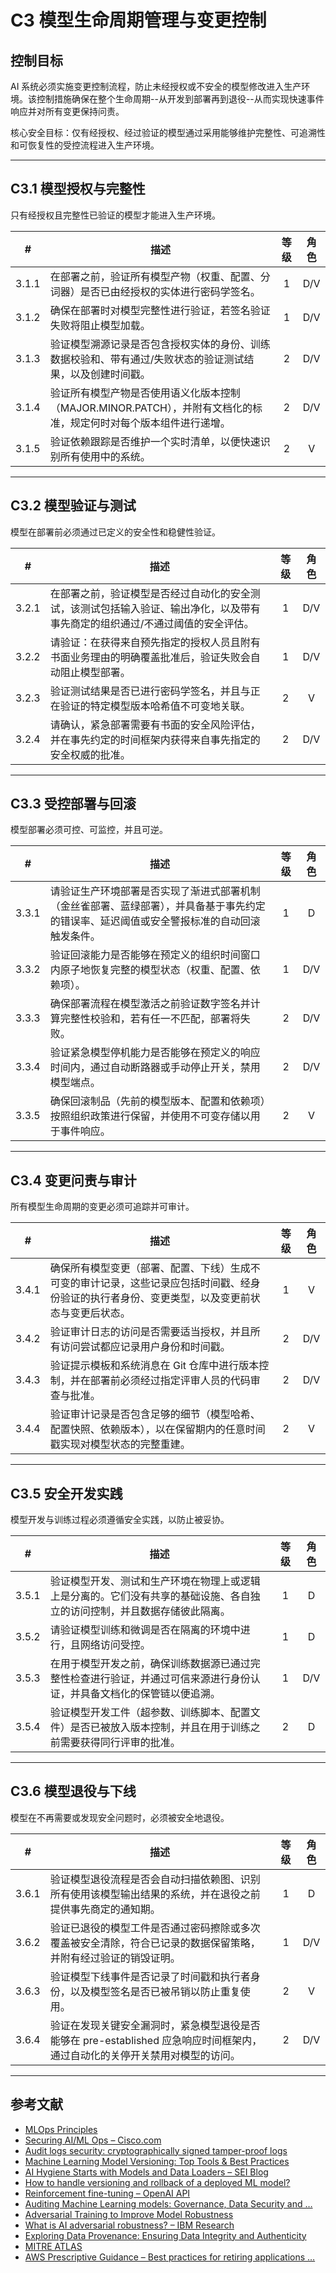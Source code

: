 # C3 模型生命周期管理与变更控制

## 控制目标

AI 系统必须实施变更控制流程，防止未经授权或不安全的模型修改进入生产环境。该控制措施确保在整个生命周期--从开发到部署再到退役--从而实现快速事件响应并对所有变更保持问责。

核心安全目标：仅有经授权、经过验证的模型通过采用能够维护完整性、可追溯性和可恢复性的受控流程进入生产环境。

---

## C3.1 模型授权与完整性

只有经授权且完整性已验证的模型才能进入生产环境。

|   #   | 描述                                                                | 等级  | 角色  |
| :---: | ----------------------------------------------------------------- | :-: | :-: |
| 3.1.1 | 在部署之前，验证所有模型产物（权重、配置、分词器）是否已由经授权的实体进行密码学签名。                       |  1  | D/V |
| 3.1.2 | 确保在部署时对模型完整性进行验证，若签名验证失败将阻止模型加载。                                  |  1  | D/V |
| 3.1.3 | 验证模型溯源记录是否包含授权实体的身份、训练数据校验和、带有通过/失败状态的验证测试结果，以及创建时间戳。             |  2  | D/V |
| 3.1.4 | 验证所有模型产物是否使用语义化版本控制（MAJOR.MINOR.PATCH），并附有文档化的标准，规定何时对每个版本组件进行递增。 |  2  | D/V |
| 3.1.5 | 验证依赖跟踪是否维护一个实时清单，以便快速识别所有使用中的系统。                                  |  2  |  V  |

---

## C3.2 模型验证与测试

模型在部署前必须通过已定义的安全性和稳健性验证。

|   #   | 描述                                                              | 等级  | 角色  |
| :---: | --------------------------------------------------------------- | :-: | :-: |
| 3.2.1 | 在部署之前，验证模型是否经过自动化的安全测试，该测试包括输入验证、输出净化，以及带有事先商定的组织通过/不通过阈值的安全评估。 |  1  | D/V |
| 3.2.2 | 请验证：在获得来自预先指定的授权人员且附有书面业务理由的明确覆盖批准后，验证失败会自动阻止模型部署。              |  1  | D/V |
| 3.2.3 | 验证测试结果是否已进行密码学签名，并且与正在验证的特定模型版本哈希值不可变地关联。                       |  2  |  V  |
| 3.2.4 | 请确认，紧急部署需要有书面的安全风险评估，并在事先约定的时间框架内获得来自事先指定的安全权威的批准。              |  2  | D/V |

---

## C3.3 受控部署与回滚

模型部署必须可控、可监控，并且可逆。

|   #   | 描述                                                                    | 等级  | 角色  |
| :---: | --------------------------------------------------------------------- | :-: | :-: |
| 3.3.1 | 请验证生产环境部署是否实现了渐进式部署机制（金丝雀部署、蓝绿部署），并具备基于事先约定的错误率、延迟阈值或安全警报标准的自动回滚触发条件。 |  1  |  D  |
| 3.3.2 | 验证回滚能力是否能够在预定义的组织时间窗口内原子地恢复完整的模型状态（权重、配置、依赖项）。                        |  1  | D/V |
| 3.3.3 | 确保部署流程在模型激活之前验证数字签名并计算完整性校验和，若有任一不匹配，部署将失败。                           |  2  | D/V |
| 3.3.4 | 验证紧急模型停机能力是否能够在预定义的响应时间内，通过自动断路器或手动停止开关，禁用模型端点。                       |  2  | D/V |
| 3.3.5 | 确保回滚制品（先前的模型版本、配置和依赖项）按照组织政策进行保留，并使用不可变存储以用于事件响应。                     |  2  |  V  |

---

## C3.4 变更问责与审计

所有模型生命周期的变更必须可追踪并可审计。

|   #   | 描述                                                                      | 等级  | 角色  |
| :---: | ----------------------------------------------------------------------- | :-: | :-: |
| 3.4.1 | 确保所有模型变更（部署、配置、下线）生成不可变的审计记录，这些记录应包括时间戳、经身份验证的执行者身份、变更类型，以及变更前状态与变更后状态。 |  1  |  V  |
| 3.4.2 | 验证审计日志的访问是否需要适当授权，并且所有访问尝试都应记录用户身份和时间戳。                                 |  2  | D/V |
| 3.4.3 | 验证提示模板和系统消息在 Git 仓库中进行版本控制，并在部署前必须经过指定评审人员的代码审查与批准。                     |  2  | D/V |
| 3.4.4 | 验证审计记录是否包含足够的细节（模型哈希、配置快照、依赖版本），以在保留期内的任意时间戳实现对模型状态的完整重建。               |  2  |  V  |

---

## C3.5 安全开发实践

模型开发与训练过程必须遵循安全实践，以防止被妥协。

|   #   | 描述                                                           | 等级  | 角色  |
| :---: | ------------------------------------------------------------ | :-: | :-: |
| 3.5.1 | 验证模型开发、测试和生产环境在物理上或逻辑上是分离的。它们没有共享的基础设施、各自独立的访问控制，并且数据存储彼此隔离。 |  1  |  D  |
| 3.5.2 | 请验证模型训练和微调是否在隔离的环境中进行，且网络访问受控。                               |  1  |  D  |
| 3.5.3 | 在用于模型开发之前，确保训练数据源已通过完整性检查进行验证，并通过可信来源进行身份认证，并具备文档化的保管链以便追溯。  |  1  | D/V |
| 3.5.4 | 验证模型开发工件（超参数、训练脚本、配置文件）是否已被放入版本控制，并且在用于训练之前需要获得同行评审的批准。      |  2  |  D  |

---

## C3.6 模型退役与下线

模型在不再需要或发现安全问题时，必须被安全地退役。

|   #   | 描述                                                                     | 等级  | 角色  |
| :---: | ---------------------------------------------------------------------- | :-: | :-: |
| 3.6.1 | 验证模型退役流程是否会自动扫描依赖图、识别所有使用该模型输出结果的系统，并在退役之前提供事先商定的通知期。                  |  1  |  D  |
| 3.6.2 | 验证已退役的模型工件是否通过密码擦除或多次覆盖被安全清除，符合已记录的数据保留策略，并附有经过验证的销毁证明。                |  1  | D/V |
| 3.6.3 | 验证模型下线事件是否记录了时间戳和执行者身份，以及模型签名是否已被吊销以防止重复使用。                            |  2  |  V  |
| 3.6.4 | 验证在发现关键安全漏洞时，紧急模型退役是否能够在 pre-established 应急响应时间框架内，通过自动化的关停开关禁用对模型的访问。 |  2  | D/V |

---

## 参考文献

* [MLOps Principles](https://ml-ops.org/content/mlops-principles)
* [Securing AI/ML Ops – Cisco.com](https://sec.cloudapps.cisco.com/security/center/resources/SecuringAIMLOps)
* [Audit logs security: cryptographically signed tamper-proof logs](https://www.cossacklabs.com/blog/audit-logs-security/)
* [Machine Learning Model Versioning: Top Tools & Best Practices](https://lakefs.io/blog/model-versioning/)
* [AI Hygiene Starts with Models and Data Loaders – SEI Blog](https://insights.sei.cmu.edu/documents/6190/AI-Hygiene-Starts-with-Models-and-Data-Loaders_1G0KTRh.pdf)
* [How to handle versioning and rollback of a deployed ML model?](https://learn.microsoft.com/en-au/answers/questions/1845378/how-to-handle-versioning-and-rollback-of-a-deploye)
* [Reinforcement fine-tuning – OpenAI API](https://platform.openai.com/docs/guides/reinforcement-fine-tuning)
* [Auditing Machine Learning models: Governance, Data Security and …](https://www.linkedin.com/pulse/auditing-machine-learning-models-governance-data-security-negrete-yn81f)
* [Adversarial Training to Improve Model Robustness](https://medium.com/%40amit25173/adversarial-training-to-improve-model-robustness-5e285b516713)
* [What is AI adversarial robustness? – IBM Research](https://research.ibm.com/blog/securing-ai-workflows-with-adversarial-robustness)
* [Exploring Data Provenance: Ensuring Data Integrity and Authenticity](https://www.astera.com/type/blog/data-provenance/)
* [MITRE ATLAS](https://atlas.mitre.org/)
* [AWS Prescriptive Guidance – Best practices for retiring applications …](https://docs.aws.amazon.com/pdfs/prescriptive-guidance/latest/migration-app-retirement-best-practices/migration-app-retirement-best-practices.pdf)


